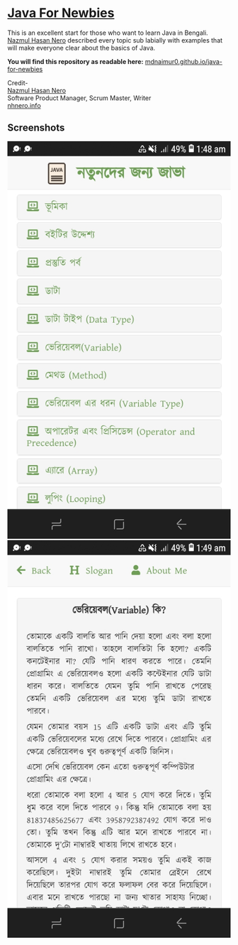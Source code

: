 # [Java For Newbies](https://mdnaimur0.github.io/java-for-newbies/)

This is an excellent start for those who want to learn Java in Bengali. [Nazmul Hasan Nero](https://github.com/cknazmul) described every topic sub labially with examples that will make everyone clear about the basics of Java.

**You will find this repository as readable here:** [mdnaimur0.github.io/java-for-newbies](https://mdnaimur0.github.io/java-for-newbies/)

Credit-  
[Nazmul Hasan Nero](https://github.com/cknazmul)  
Software Product Manager, Scrum Master, Writer  
[nhnero.info](https://nhnero.info/)

## Screenshots
![Screenshot](screenshots/screenshot1.jpg)  
![Screenshot](screenshots/screenshot2.jpg)